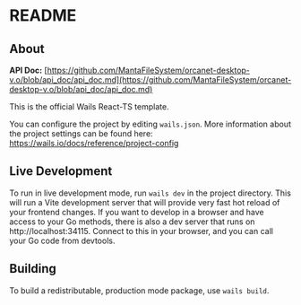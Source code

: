 # README

## About

**API Doc:** [https://github.com/MantaFileSystem/orcanet-desktop-v.o/blob/api_doc/api_doc.md](https://github.com/MantaFileSystem/orcanet-desktop-v.o/blob/api_doc/api_doc.md)

This is the official Wails React-TS template.

You can configure the project by editing `wails.json`. More information about the project settings can be found
here: https://wails.io/docs/reference/project-config

## Live Development

To run in live development mode, run `wails dev` in the project directory. This will run a Vite development
server that will provide very fast hot reload of your frontend changes. If you want to develop in a browser
and have access to your Go methods, there is also a dev server that runs on http://localhost:34115. Connect
to this in your browser, and you can call your Go code from devtools.

## Building

To build a redistributable, production mode package, use `wails build`.

